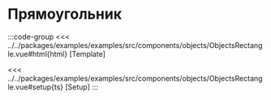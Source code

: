 # Прямоугольник

<script lang="ts" setup>
import MapComponent from 'examples/src/components/objects/ObjectsRectangle.vue';
</script>

<map-component/>

:::code-group
<<< ../../packages/examples/examples/src/components/objects/ObjectsRectangle.vue#html{html} [Template]

<<< ../../packages/examples/examples/src/components/objects/ObjectsRectangle.vue#setup{ts} [Setup]
:::
